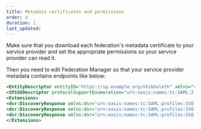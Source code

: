 ```yaml
---
title: Metadata certificates and permissions
order: 4
duration: 1
last_updated:
---
```


Make sure that you download each federation's metadata certificate to your service provider and set the appropriate permissions so your service provider can read it.

Then you need to edit Federation Manager so that your service provider metadata contains endpoints like below: 

```xml
<EntityDescriptor entityID="https://sp.example.org/shibboleth" xmlns="urn:oasis:names:tc:SAML:2.0:metadata" xmlns:xsi="http://www.w3.org/2001/XMLSchema-instance" xmlns:saml="urn:oasis:names:tc:SAML:2.0:assertion" xmlns:shibmd="urn:mace:shibboleth:metadata:1.0" xmlns:ds="http://www.w3.org/2000/09/xmldsig#" xsi:schemaLocation="urn:oasis:names:tc:SAML:2.0:metadata saml-schema-metadata-2.0.xsd urn:mace:shibboleth:metadata:1.0 shibboleth-metadata-1.0.xsd http://www.w3.org/2000/09/xmldsig# xmldsig-core-schema.xsd">
<SPSSODescriptor protocolSupportEnumeration="urn:oasis:names:tc:SAML:2.0:protocol">
<Extensions>
<dsr:DiscoveryResponse xmlns:dsr="urn:oasis:names:tc:SAML:profiles:SSO:idp-discovery-protocol" Binding="urn:oasis:names:tc:SAML:profiles:SSO:idp-discovery-protocol" Location="https://sp.example.org/Shibboleth.sso/Login" index="0" isDefault="true" />
<dsr:DiscoveryResponse xmlns:dsr="urn:oasis:names:tc:SAML:profiles:SSO:idp-discovery-protocol" Binding="urn:oasis:names:tc:SAML:profiles:SSO:idp-discovery-protocol" Location="https://sp.example.org/Shibboleth.sso/DS-AAF-TEST" index="1" isDefault="false" />
<dsr:DiscoveryResponse xmlns:dsr="urn:oasis:names:tc:SAML:profiles:SSO:idp-discovery-protocol" Binding="urn:oasis:names:tc:SAML:profiles:SSO:idp-discovery-protocol" Location="https://sp.example.org/Shibboleth.sso/DS-Tuakiri-TEST" index="2" isDefault="false" />
</Extensions>
```